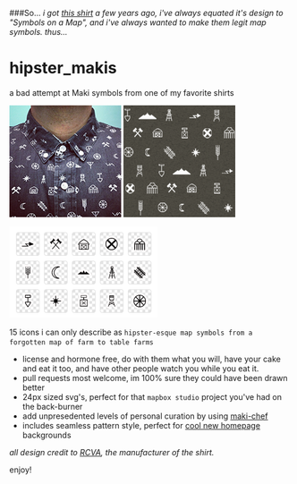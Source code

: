 ###So...
*i got [this shirt](https://www.instagram.com/p/i1fJNMCBUr/) a few years ago, i've always equated it's design to "Symbols on a Map", and i've always wanted to make them legit map symbols. thus...*

# hipster_makis
a bad attempt at Maki symbols from one of my favorite shirts  

![](https://raw.githubusercontent.com/jonahadkins/hipster_makis/master/the_shirt.png) ![](https://raw.githubusercontent.com/jonahadkins/hipster_makis/master/pattern_200px.png)  

![](https://raw.githubusercontent.com/jonahadkins/hipster_makis/master/svg-chef.png)  

15 icons i can only describe as `hipster-esque map symbols from a forgotten map of farm to table farms` 
* license and hormone free, do with them what you will, have your cake and eat it too, and have other people watch you while you eat it.
* pull requests most welcome, im 100% sure they could have been drawn better
* 24px sized svg's, perfect for that `mapbox studio` project you've had on the back-burner
* add unpresedented levels of personal curation by using [maki-chef](https://www.mapbox.com/maki-chef/)  
* includes seamless pattern style, perfect for [cool new homepage](http://jonahadkins.github.io) backgrounds

*all design credit to [RCVA](https://www.rvca.com), the manufacturer of the shirt.*  

enjoy!
